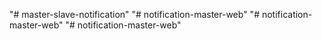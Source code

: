 "# master-slave-notification" 
"# notification-master-web" 
"# notification-master-web" 
"# notification-master-web" 
